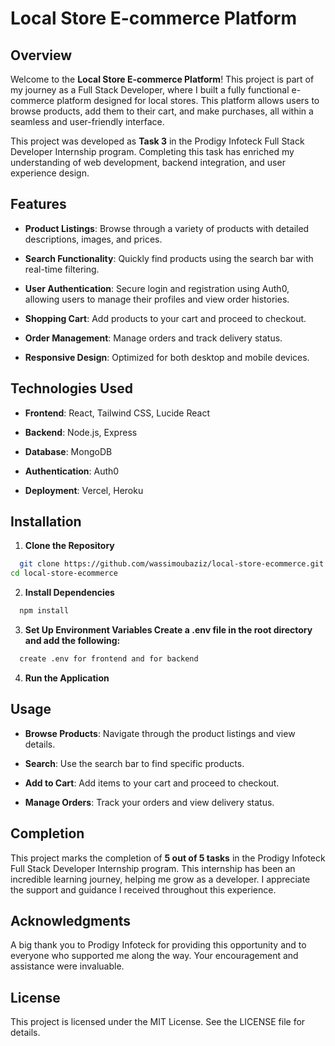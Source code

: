 Local Store E-commerce Platform
===============================

Overview
--------

Welcome to the **Local Store E-commerce Platform**! This project is part of my journey as a Full Stack Developer, where I built a fully functional e-commerce platform designed for local stores. This platform allows users to browse products, add them to their cart, and make purchases, all within a seamless and user-friendly interface.

This project was developed as **Task 3** in the Prodigy Infoteck Full Stack Developer Internship program. Completing this task has enriched my understanding of web development, backend integration, and user experience design.

Features
--------

*   **Product Listings**: Browse through a variety of products with detailed descriptions, images, and prices.
    
*   **Search Functionality**: Quickly find products using the search bar with real-time filtering.
    
*   **User Authentication**: Secure login and registration using Auth0, allowing users to manage their profiles and view order histories.
    
*   **Shopping Cart**: Add products to your cart and proceed to checkout.
    
*   **Order Management**: Manage orders and track delivery status.
    
*   **Responsive Design**: Optimized for both desktop and mobile devices.
    

Technologies Used
-----------------

*   **Frontend**: React, Tailwind CSS, Lucide React
    
*   **Backend**: Node.js, Express
    
*   **Database**: MongoDB
    
*   **Authentication**: Auth0
    
*   **Deployment**: Vercel, Heroku
    

Installation
------------

1.  **Clone the Repository**
```bash
  git clone https://github.com/wassimoubaziz/local-store-ecommerce.git
cd local-store-ecommerce
```
2. **Install Dependencies** 
  ```bash
    npm install
  ```
3. **Set Up Environment Variables Create a .env file in the root directory and add the following:**
  ```bash
    create .env for frontend and for backend
  ```
4. **Run the Application**

Usage
-----

*   **Browse Products**: Navigate through the product listings and view details.
    
*   **Search**: Use the search bar to find specific products.
    
*   **Add to Cart**: Add items to your cart and proceed to checkout.
    
*   **Manage Orders**: Track your orders and view delivery status.
    

Completion
----------

This project marks the completion of **5 out of 5 tasks** in the Prodigy Infoteck Full Stack Developer Internship program. This internship has been an incredible learning journey, helping me grow as a developer. I appreciate the support and guidance I received throughout this experience.

Acknowledgments
---------------

A big thank you to Prodigy Infoteck for providing this opportunity and to everyone who supported me along the way. Your encouragement and assistance were invaluable.

License
-------

This project is licensed under the MIT License. See the LICENSE file for details.
